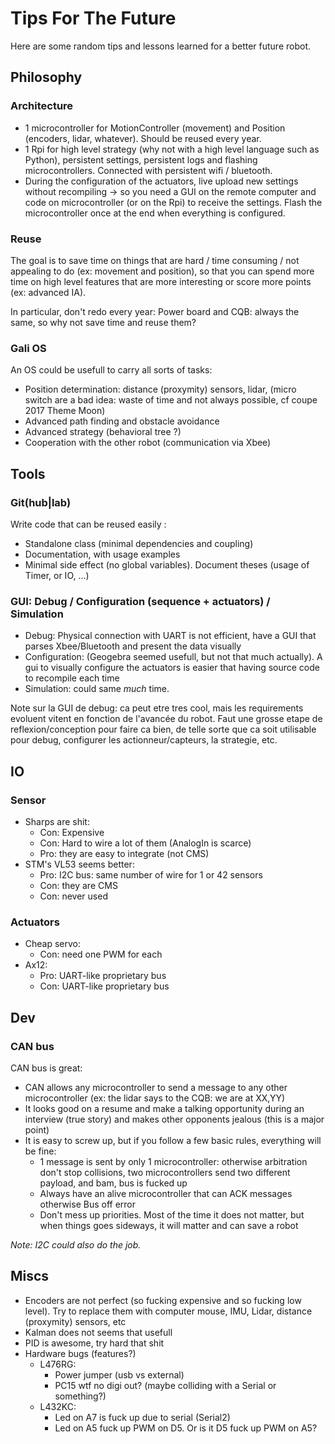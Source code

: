 
# Tips For The Future

Here are some random tips and lessons learned for a better future robot.


## Philosophy

### Architecture

* 1 microcontroller for MotionController (movement) and Position (encoders, lidar, whatever). Should be reused every year.
* 1 Rpi for high level strategy (why not with a high level language such as Python), persistent settings, persistent logs and flashing microcontrollers. Connected with persistent wifi / bluetooth.
* During the configuration of the actuators, live upload new settings without recompiling -> so you need a GUI on the remote computer and code on microcontroller (or on the Rpi) to receive the settings. Flash the microcontroller once at the end when everything is configured.

### Reuse

The goal is to save time on things that are hard / time consuming / not appealing to do (ex: movement and position), so that you can spend more time on high level features that are more interesting or score more points (ex: advanced IA).

In particular, don't redo every year: Power board and CQB: always the same, so why not save time and reuse them?

### Gali OS

An OS could be usefull to carry all sorts of tasks:

* Position determination: distance (proxymity) sensors, lidar, (micro switch are a bad idea: waste of time and not always possible, cf coupe 2017 Theme Moon)
* Advanced path finding and obstacle avoidance
* Advanced strategy (behavioral tree ?)
* Cooperation with the other robot (communication via Xbee)


## Tools

### Git(hub|lab)

Write code that can be reused easily :

* Standalone class (minimal dependencies and coupling)
* Documentation, with usage examples
* Minimal side effect (no global variables). Document theses (usage of Timer, or IO, ...)

### GUI: Debug / Configuration (sequence + actuators) / Simulation

* Debug: Physical connection with UART is not efficient, have a GUI that parses Xbee/Bluetooth and present the data visually
* Configuration: (Geogebra seemed usefull, but not that much actually). A gui to visually configure the actuators is easier that having source code to recompile each time
* Simulation: could same *much* time.

Note sur la GUI de debug: ca peut etre tres cool, mais les requirements evoluent vitent en fonction de l'avancée du robot. Faut une grosse etape de reflexion/conception pour faire ca bien, de telle sorte que ca soit utilisable pour debug, configurer les actionneur/capteurs, la strategie, etc.


## IO

### Sensor

* Sharps are shit:
    * Con: Expensive
    * Con: Hard to wire a lot of them (AnalogIn is scarce)
    * Pro: they are easy to integrate (not CMS)
* STM's VL53 seems better:
    * Pro: I2C bus: same number of wire for 1 or 42 sensors
    * Con: they are CMS
    * Con: never used

### Actuators

* Cheap servo:
    * Con: need one PWM for each
* Ax12:
    * Pro: UART-like proprietary bus
    * Con: UART-like proprietary bus

## Dev

### CAN bus

CAN bus is great:

* CAN allows any microcontroller to send a message to any other microcontroller (ex: the lidar says to the CQB: we are at XX,YY)
* It looks good on a resume and make a talking opportunity during an interview (true story) and makes other opponents jealous (this is a major point)
* It is easy to screw up, but if you follow a few basic rules, everything will be fine:
    * 1 message is sent by only 1 microcontroller: otherwise arbitration don't stop collisions, two microcontrollers send two different payload, and bam, bus is fucked up
    * Always have an alive microcontroller that can ACK messages otherwise Bus off error
    * Don't mess up priorities. Most of the time it does not matter, but when things goes sideways, it will matter and can save a robot

*Note: I2C could also do the job.*

## Miscs

* Encoders are not perfect (so fucking expensive and so fucking low level). Try to replace them with computer mouse, IMU, Lidar, distance (proxymity) sensors, etc
* Kalman does not seems that usefull
* PID is awesome, try hard that shit
* Hardware bugs (features?)
    * L476RG:
        * Power jumper (usb vs external)
        * PC15 wtf no digi out? (maybe colliding with a Serial or something?)
    * L432KC:
        * Led on A7 is fuck up due to serial (Serial2)
        * Led on A5 fuck up PWM on D5. Or is it D5 fuck up PWM on A5?
